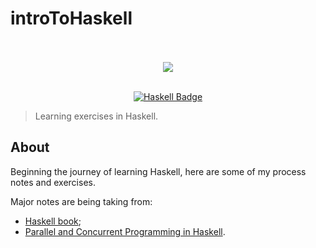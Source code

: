 # introToHaskell

<div align="center">
    <br>
    <br>
    <img src="https://github.com/Fazendaaa/introToHaskell/tree/master/logo/haskell.svg" /img>
    <br>
    <br>
    
[![Haskell Badge](https://img.shields.io/badge/Haskell-%3C3-brightgreen.svg?longCache=true&style=for-the-badge)](https://haskell-lang.org/)

</div>

> Learning exercises in Haskell.

## About
Beginning the journey of learning Haskell, here are some of my process notes and exercises.

Major notes are being taking from:
* [Haskell book](http://haskellbook.com/);
* [Parallel and Concurrent Programming in Haskell](http://shop.oreilly.com/product/0636920026365.do).
